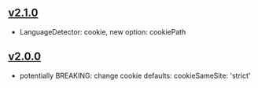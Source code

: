 ## [v2.1.0](https://github.com/i18next/i18next-http-middleware/compare/v2.0.0...v2.0.1)
- LanguageDetector: cookie, new option: cookiePath

## [v2.0.0](https://github.com/i18next/i18next-http-middleware/compare/v1.3.1...v2.0.0)
- potentially BREAKING: change cookie defaults: cookieSameSite: 'strict'
